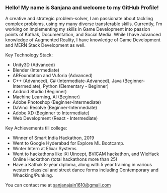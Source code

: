 ### Hello! My name is Sanjana and welcome to my GitHub Profile!

A creative and strategic problem-solver, I am passionate about tackling complex problems, using my many diverse transferable skills.
Currently, I'm working on implementing my skills in Game Development into passion points of Kathak, Documentation, and Social Media.
While I have advanced knowledge of Augmented Reality, I have knowledge of Game Development and MERN Stack Development as well.

Key Technology Stack:
+ Unity3D (Advanced)
+ Blender (Intermediate)
+ ARFoundation and Vuforia (Advanced)
+ C++ (Advanced), C# (Intermediate-Advanced), Java (Beginner-Intermediate), Python (Elementary - Beginner)
+ Android Studio (Beginner)
+ Machine Learning, AI (Beginner)
+ Adobe Photoshop (Beginner-Intermediate)
+ DaVinci Resolve (Beginner-Intermediate)
+ Adobe XD (Beginner to Intermediate)
+ Web Development (React - Intermediate)


Key Achievements till college:
+ Winner of Smart India Hackathon, 2019
+ Went to Google Hyderabad for Explore ML Bootcamp.
+ Winter Intern at Elixar Systems
+ Went to hackathons like iXi Uincept, BVICAM hackathon, and WieHack Online Hackathon (total hackathons more than 25)
+ Have a Kathak 8-year diploma, along with 5 year training in various western classical and street dance forms including Contemporary and Whacking/Punking.


You can contact me at sanjanajain1610@gmail.com
